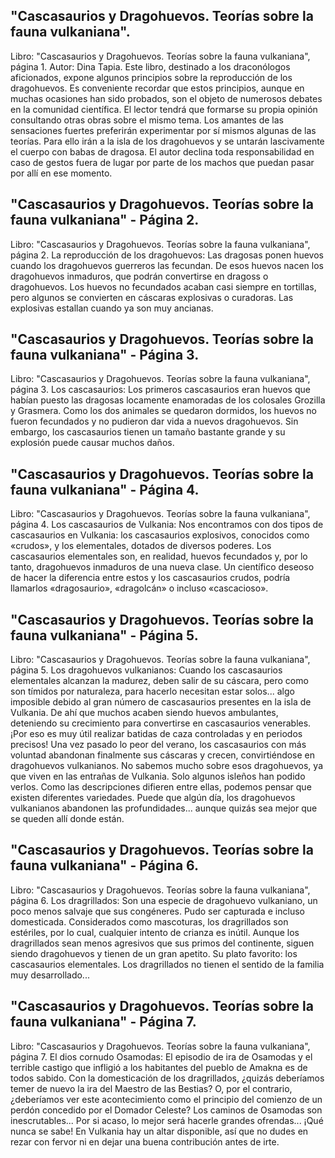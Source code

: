 ## "Cascasaurios y Dragohuevos. Teorías sobre la fauna vulkaniana".
Libro: "Cascasaurios y Dragohuevos. Teorías sobre la fauna vulkaniana", página 1.
Autor: Dina Tapia.
Este libro, destinado a los draconólogos aficionados, expone algunos principios sobre la reproducción de los dragohuevos. Es conveniente recordar que estos principios, aunque en muchas ocasiones han sido probados, son el objeto de numerosos debates en la comunidad científica. El lector tendrá que formarse su propia opinión consultando otras obras sobre el mismo tema.
Los amantes de las sensaciones fuertes preferirán experimentar por sí mismos algunas de las teorías. Para ello irán a la isla de los dragohuevos y se untarán lascivamente el cuerpo con babas de dragosa. El autor declina toda responsabilidad en caso de gestos fuera de lugar por parte de los machos que puedan pasar por allí en ese momento.

## "Cascasaurios y Dragohuevos. Teorías sobre la fauna vulkaniana" - Página 2.
Libro: "Cascasaurios y Dragohuevos. Teorías sobre la fauna vulkaniana", página 2.
La reproducción de los dragohuevos: Las dragosas ponen huevos cuando los dragohuevos guerreros las fecundan. De esos huevos nacen los dragohuevos inmaduros, que podrán convertirse en dragoss o dragohuevos.
Los huevos no fecundados acaban casi siempre en tortillas, pero algunos se convierten en cáscaras explosivas o curadoras. Las explosivas estallan cuando ya son muy ancianas.

## "Cascasaurios y Dragohuevos. Teorías sobre la fauna vulkaniana" - Página 3.
Libro: "Cascasaurios y Dragohuevos. Teorías sobre la fauna vulkaniana", página 3.
Los cascasaurios: Los primeros cascasaurios eran huevos que habían puesto las dragosas locamente enamoradas de los colosales Grozilla y Grasmera. Como los dos animales se quedaron dormidos, los huevos no fueron fecundados y no pudieron dar vida a nuevos dragohuevos. Sin embargo, los cascasaurios tienen un tamaño bastante grande y su explosión puede causar muchos daños.

## "Cascasaurios y Dragohuevos. Teorías sobre la fauna vulkaniana" - Página 4.
Libro: "Cascasaurios y Dragohuevos. Teorías sobre la fauna vulkaniana", página 4.
Los cascasaurios de Vulkania: Nos encontramos con dos tipos de cascasaurios en Vulkania: los cascasaurios explosivos, conocidos como «crudos», y los elementales, dotados de diversos poderes.
Los cascasaurios elementales son, en realidad, huevos fecundados y, por lo tanto, dragohuevos inmaduros de una nueva clase. Un científico deseoso de hacer la diferencia entre estos y los cascasaurios crudos, podría llamarlos «dragosaurio», «dragolcán» o incluso «cascacioso».

## "Cascasaurios y Dragohuevos. Teorías sobre la fauna vulkaniana" - Página 5.
Libro: "Cascasaurios y Dragohuevos. Teorías sobre la fauna vulkaniana", página 5.
Los dragohuevos vulkanianos: Cuando los cascasaurios elementales alcanzan la madurez, deben salir de su cáscara, pero como son tímidos por naturaleza, para hacerlo necesitan estar solos... algo imposible debido al gran número de cascasaurios presentes en la isla de Vulkania. De ahí que muchos acaben siendo huevos ambulantes, deteniendo su crecimiento para convertirse en cascasaurios venerables. ¡Por eso es muy útil realizar batidas de caza controladas y en periodos precisos!
Una vez pasado lo peor del verano, los cascasaurios con más voluntad abandonan finalmente sus cáscaras y crecen, convirtiéndose en dragohuevos vulkanianos.
No sabemos mucho sobre esos dragohuevos, ya que viven en las entrañas de Vulkania. Solo algunos isleños han podido verlos. Como las descripciones difieren entre ellas, podemos pensar que existen diferentes variedades. Puede que algún día, los dragohuevos vulkanianos abandonen las profundidades... aunque quizás sea mejor que se queden allí donde están.

## "Cascasaurios y Dragohuevos. Teorías sobre la fauna vulkaniana" - Página 6.
Libro: "Cascasaurios y Dragohuevos. Teorías sobre la fauna vulkaniana", página 6.
Los dragrillados: Son una especie de dragohuevo vulkaniano, un poco menos salvaje que sus congéneres. Pudo ser capturada e incluso domesticada. Considerados como mascoturas, los dragrillados son estériles, por lo cual, cualquier intento de crianza es inútil.
Aunque los dragrillados sean menos agresivos que sus primos del continente, siguen siendo dragohuevos y tienen de un gran apetito. Su plato favorito: los cascasaurios elementales. Los dragrillados no tienen el sentido de la familia muy desarrollado...

## "Cascasaurios y Dragohuevos. Teorías sobre la fauna vulkaniana" - Página 7.
Libro: "Cascasaurios y Dragohuevos. Teorías sobre la fauna vulkaniana", página 7.
El dios cornudo Osamodas: El episodio de ira de Osamodas y el terrible castigo que infligió a los habitantes del pueblo de Amakna es de todos sabido. Con la domesticación de los dragrillados, ¿quizás deberíamos temer de nuevo la ira del Maestro de las Bestias? O, por el contrario, ¿deberíamos ver este acontecimiento como el principio del comienzo de un perdón concedido por el Domador Celeste? Los caminos de Osamodas son inescrutables... Por si acaso, lo mejor será hacerle grandes ofrendas... ¡Qué nunca se sabe! En Vulkania hay un altar disponible, así que no dudes en rezar con fervor ni en dejar una buena contribución antes de irte.